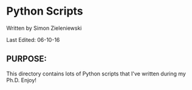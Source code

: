 # Python Scripts

Written by Simon Zieleniewski

Last Edited: 06-10-16



## PURPOSE:

This directory contains lots of Python scripts that I've written during my Ph.D. Enjoy!

